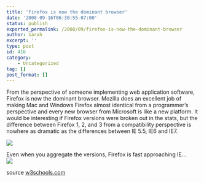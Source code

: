 ```yaml
---
title: 'firefox is now the dominant browser'
date: '2008-09-16T06:30:55-07:00'
status: publish
exported_permalink: /2008/09/firefox-is-now-the-dominant-browser
author: sarah
excerpt: ''
type: post
id: 416
category:
    - Uncategorized
tag: []
post_format: []
---
```

From the perspective of someone implementing web application software, Firefox is now the dominant browser. Mozilla does an excellent job of making Mac and Windows Firefox almost identical from a programmer’s perspective and every new browser from Microsoft is like a new platform. It would be interesting if Firefox versions were broken out in the stats, but the difference between Firefox 1, 2, and 3 from a compatibility perspective is nowhere as dramatic as the differences between IE 5.5, IE6 and IE7.

![](http://spreadsheets.google.com/pub?key=piK1BmZ6hbSycAW6Y4eQjFA&oid=1&output=image)

Even when you aggregate the versions, Firefox is fast approaching IE…  
![](http://spreadsheets.google.com/pub?key=piK1BmZ6hbSy2Up3bzRXXTA&oid=1&output=image)

source [w3schools.com](http://www.w3schools.com/browsers/browsers_stats.asp)